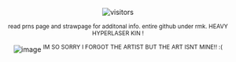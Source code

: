 <div align="center">

![visitors](https://visitor-badge.laobi.icu/badge?page_id=happyst4rs.stars&left_color=black&right_color=darkblue&left_text=TARGETS%20SPOTTED)
 
  
  <sup> read prns page and strawpage for additonal info. entire github under rmk. HEAVY HYPERLASER KIN ! <sup> 

![image](https://github.com/user-attachments/assets/ebd688cf-ecbd-41b4-adf3-9fd801caba27)
<sup> IM SO SORRY I FORGOT THE ARTIST BUT THE ART ISNT MINE!! :( <sup>
